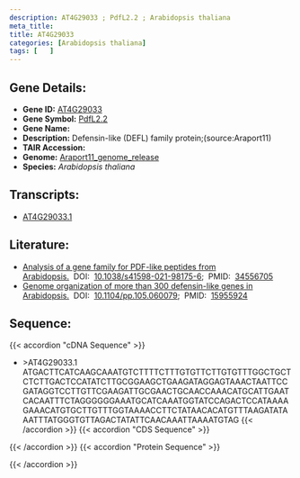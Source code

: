 ```yaml
---
description: AT4G29033 ; PdfL2.2 ; Arabidopsis thaliana
meta_title:
title: AT4G29033
categories: [Arabidopsis thaliana]
tags: [   ]
---
```


## Gene Details:
- **Gene ID:** [AT4G29033](https://www.arabidopsis.org/locus?name=AT4G29033)
- **Gene Symbol:** <u>PdfL2.2</u>
- **Gene Name:** 
- **Description:**   Defensin-like (DEFL) family protein;(source:Araport11)
- **TAIR Accession:** 
- **Genome:** [Araport11_genome_release](https://www.arabidopsis.org/download/list?dir=Genes%2FAraport11_genome_release)
- **Species:** *Arabidopsis thaliana*

## Transcripts:
   -  [AT4G29033.1](https://www.arabidopsis.org/gene?name=AT4G29033.1)
## Literature:
   - [Analysis of a gene family for PDF-like peptides from Arabidopsis.](https://www.doi.org/10.1038/s41598-021-98175-6)&nbsp;&nbsp;DOI:&nbsp;&nbsp;[10.1038/s41598-021-98175-6](https://www.doi.org/10.1038/s41598-021-98175-6);&nbsp;&nbsp;PMID:&nbsp;&nbsp;[34556705](https://pubmed.ncbi.nlm.nih.gov/34556705/)
   - [Genome organization of more than 300 defensin-like genes in Arabidopsis.](https://www.doi.org/10.1104/pp.105.060079)&nbsp;&nbsp;DOI:&nbsp;&nbsp;[10.1104/pp.105.060079](https://www.doi.org/10.1104/pp.105.060079);&nbsp;&nbsp;PMID:&nbsp;&nbsp;[15955924](https://pubmed.ncbi.nlm.nih.gov/15955924/)
## Sequence:
{{< accordion "cDNA Sequence" >}}
- \>AT4G29033.1
ATGACTTCATCAAGCAAATGTCTTTTCTTTGTGTTCTTGTGTTTGGCTGCTCTCTTGACTCCATATCTTGCGGAAGCTGAAGATAGGAGTAAACTAATTCCGATAGGTCCTTGTTCGAAGATTGCGAACTGCAACCAAACATGCATTGAATCACAATTTCTAGGGGGGAAATGCATCAAATGGTATCCAGACTCCATAAAAGAAACATGTGCTTGTTTGGTAAAACCTTCTATAACACATGTTTAAGATATAAATTTATGGGTGTTAGACTATATTCAACAAATTAAAATGTAG
{{< /accordion >}}
{{< accordion "CDS Sequence" >}}

{{< /accordion >}}
{{< accordion "Protein Sequence" >}}

{{< /accordion >}}

